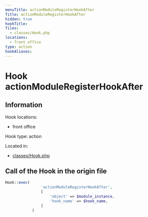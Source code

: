 ```yaml
---
menuTitle: actionModuleRegisterHookAfter
Title: actionModuleRegisterHookAfter
hidden: true
hookTitle: 
files:
  - classes/Hook.php
locations:
  - front office
type: action
hookAliases:
---
```


# Hook actionModuleRegisterHookAfter

## Information

Hook locations: 
  - front office

Hook type: action

Located in: 
  - [classes/Hook.php](https://github.com/PrestaShop/PrestaShop/blob/8.0.x/classes/Hook.php)

## Call of the Hook in the origin file

```php
Hook::exec(
                'actionModuleRegisterHookAfter',
                [
                    'object' => $module_instance,
                    'hook_name' => $hook_name,
                ]
            )
```